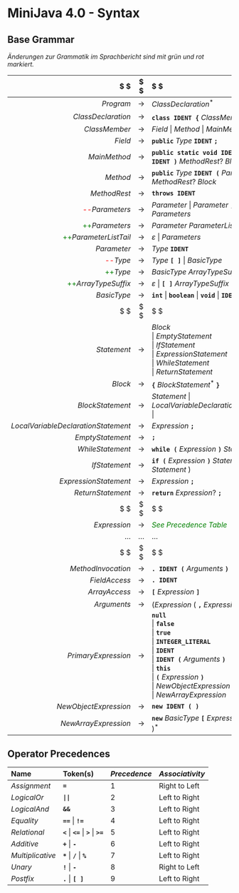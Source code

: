 # MiniJava 4.0 - Syntax

## Base Grammar

*Änderungen zur Grammatik im Sprachbericht sind mit grün und rot markiert.*

$ $                                 | $ $   | $ $
---:                                | :---: |:---
$Program$                           | $\to$ | $ClassDeclaration^ \ast$
$ClassDeclaration$                  | $\to$ | **`class IDENT {`** $ClassMember^ \ast$ **`}`**
$ClassMember$                       | $\to$ | $Field$ $\|$ $Method$ $\|$ $MainMethod$
$Field$                             | $\to$ | **`public`** $Type$ **`IDENT`** **`;`**
$MainMethod$                        | $\to$ | **`public static void IDENT (`** $Type$ **`IDENT )`** $MethodRest ?$ $Block$
$Method$                            | $\to$ | **`public`** $Type$ **`IDENT (`** $Parameters?$ **`)`** $MethodRest ?$ $Block$
$MethodRest$                        | $\to$ | **`throws IDENT`**
<span style="color:red">--</span>$Parameters$ | $\to$ | $Parameter$ $\|$ $Parameter$ **`,`** $Parameters$
<span style="color:green">++</span>$Parameters$ | $\to$ | $Parameter$ $ParameterListTail$
<span style="color:green">++</span>$ParameterListTail$ | $\to$ | $\varepsilon$ $\|$ $Parameters$
$Parameter$                         | $\to$ | $Type$ **`IDENT`**
<span style="color:red">--</span>$Type$ | $\to$ | $Type$ **`[ ]`** $\|$ $BasicType$
<span style="color:green">++</span>$Type$ | $\to$ | $BasicType$ $ArrayTypeSuffix$
<span style="color:green">++</span>$ArrayTypeSuffix$ | $\to$ | $\varepsilon$ $\|$ **`[ ]`** $ArrayTypeSuffix$
$BasicType$                         | $\to$ | **`int`** $\|$ **`boolean`** $\|$ **`void`** $\|$ **`IDENT`** $\|$ 
$ $                                 | $ $   | $ $
$Statement$                         | $\to$ | $Block$ <br/>$\|$ $EmptyStatement$ <br/>$\|$ $IfStatement$ <br/>$\|$ $ExpressionStatement$ <br/>$\|$ $WhileStatement$ <br/>$\|$ $ReturnStatement$
$Block$                             | $\to$ | **`{`** $BlockStatement^ \ast$ **`}`**
$BlockStatement$                    | $\to$ | $Statement$ $\|$ $LocalVariableDeclarationStatement$ $\|$
$LocalVariableDeclarationStatement$ | $\to$ | $Expression$ **`;`**
$EmptyStatement$                    | $\to$ | **`;`**
$WhileStatement$                    | $\to$ | **`while (`** $Expression$ **`)`** $Statement$
$IfStatement$                       | $\to$ | **`if (`** $Expression$ **`)`** $Statement$ $($ **`else`** $Statement$ $)$ 
$ExpressionStatement$               | $\to$ | $Expression$ **`;`**
$ReturnStatement$                   | $\to$ | **`return`** $Expression ?$ **`;`**
$ $                                 | $ $   | $ $
$Expression$                        | $\to$ | <span style="color:green">*See Precedence Table*</span>
$\dots$                             | $\dots$   | $\dots$
$ $                                 | $ $   | $ $
$MethodInvocation$                  | $\to$ | **`. IDENT (`** $Arguments$ **`)`**
$FieldAccess$                       | $\to$ | **`. IDENT`**
$ArrayAccess$                       | $\to$ | **`[`** $Expression$ **`]`**
$Arguments$                         | $\to$ | $( Expression$ $($ **`,`** $Expression)^ \ast)?$
$PrimaryExpression$                 | $\to$ | **`null`** <br/>$\|$ **`false`** <br/>$\|$ **`true`** <br/>$\|$ **`INTEGER_LITERAL`** <br/>$\|$ **`IDENT`** <br/>$\|$ **`IDENT (`** $Arguments$ **`)`** <br/>$\|$  **`this`** <br/>$\|$  **`(`** $Expression$ **`)`** <br/>$\|$ $NewObjectExpression$ <br/>$\|$ $NewArrayExpression$
$NewObjectExpression$               | $\to$ | **`new IDENT ( )`**
$NewArrayExpression$                | $\to$ | **`new`** $BasicType$ **`[`** $Expression$ **`]`** $($ **`[ ]`** $)^ \ast$


## Operator Precedences

**Name**                            | **Token(s)**                                      | *Precedence* | *Associativity*
:---                                |:---                                               | :---         | :---
$Assignment$                        | **`=`**                                           | $1$          | Right to Left
$LogicalOr$                         | **`\|\|`**                                        | $2$          | Left to Right
$LogicalAnd$                        | **`&&`**                                          | $3$          | Left to Right
$Equality$                          | **`==`** $\|$ **`!=`**                            | $4$          | Left to Right
$Relational$                        | **`<`** $\|$ **`<=`** $\|$ **`>`** $\|$ **`>=`**  | $5$          | Left to Right
$Additive$                          | **`+`** $\|$ **`-`**                              | $6$          | Left to Right
$Multiplicative$                    | **`*`** $\|$ **`/`** $\|$ **`%`**               | $7$          | Left to Right
$Unary$                             | **`!`** $\|$ **`-`**                            | $8$          | Right to Left
$Postfix$                           | **`.`** $\|$ **`[ ]`**                          | $9$          | Left to Right

